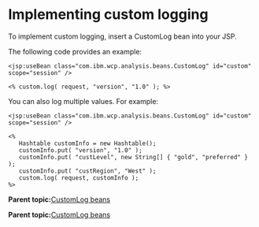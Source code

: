 # Implementing custom logging 

To implement custom logging, insert a CustomLog bean into your JSP.

The following code provides an example:

```
<jsp:useBean class="com.ibm.wcp.analysis.beans.CustomLog" id="custom" scope="session" />
  
<% custom.log( request, "version", "1.0" ); %>
```

You can also log multiple values. For example:

```
<jsp:useBean class="com.ibm.wcp.analysis.beans.CustomLog" id="custom" scope="session" />

<%
   Hashtable customInfo = new Hashtable();
   customInfo.put( "version", "1.0" );
   customInfo.put( "custLevel", new String[] { "gold", "preferred" } );
   customInfo.put( "custRegion", "West" );
   custom.log( request, customInfo );
%>
```

**Parent topic:**[CustomLog beans ](../pzn/pzn_customlog_beans.md)

**Parent topic:**[CustomLog beans ](../pzn/pzn_customlog_beans.md)

